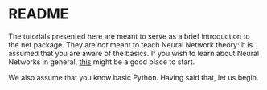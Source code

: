 # README

The tutorials presented here are meant to serve as a brief introduction to the
net package. They are *not* meant to teach Neural Network theory: it is assumed
that you are aware of the basics. If you wish to learn about Neural Networks in
general, [this](https://www.coursera.org/course/neuralnets) might be a good
place to start.

We also assume that you know basic Python. Having said that, let us begin.
